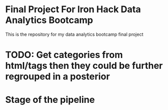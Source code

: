 # Final Project For Iron Hack Data Analytics Bootcamp
This is the repository for my data analytics bootcamp final project

# TODO: Get categories from html/tags then they could be further regrouped in a posterior
# Stage of the pipeline
